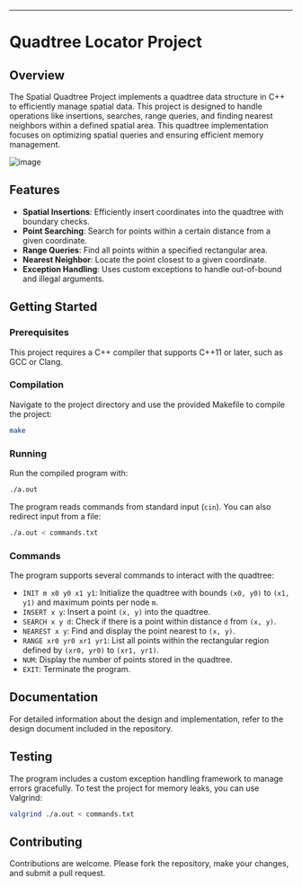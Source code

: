 ---

# Quadtree Locator Project

## Overview
The Spatial Quadtree Project implements a quadtree data structure in C++ to efficiently manage spatial data. This project is designed to handle operations like insertions, searches, range queries, and finding nearest neighbors within a defined spatial area. This quadtree implementation focuses on optimizing spatial queries and ensuring efficient memory management.

![image](https://github.com/b57zheng/Quadtree_Locator/assets/98293562/3e24a1e0-97eb-43d4-a8f4-2a0d12042dc2)

## Features
- **Spatial Insertions**: Efficiently insert coordinates into the quadtree with boundary checks.
- **Point Searching**: Search for points within a certain distance from a given coordinate.
- **Range Queries**: Find all points within a specified rectangular area.
- **Nearest Neighbor**: Locate the point closest to a given coordinate.
- **Exception Handling**: Uses custom exceptions to handle out-of-bound and illegal arguments.

## Getting Started

### Prerequisites
This project requires a C++ compiler that supports C++11 or later, such as GCC or Clang.

### Compilation
Navigate to the project directory and use the provided Makefile to compile the project:
```bash
make
```

### Running
Run the compiled program with:
```bash
./a.out
```
The program reads commands from standard input (`cin`). You can also redirect input from a file:
```bash
./a.out < commands.txt
```

### Commands
The program supports several commands to interact with the quadtree:
- `INIT m x0 y0 x1 y1`: Initialize the quadtree with bounds `(x0, y0)` to `(x1, y1)` and maximum points per node `m`.
- `INSERT x y`: Insert a point `(x, y)` into the quadtree.
- `SEARCH x y d`: Check if there is a point within distance `d` from `(x, y)`.
- `NEAREST x y`: Find and display the point nearest to `(x, y)`.
- `RANGE xr0 yr0 xr1 yr1`: List all points within the rectangular region defined by `(xr0, yr0)` to `(xr1, yr1)`.
- `NUM`: Display the number of points stored in the quadtree.
- `EXIT`: Terminate the program.

## Documentation
For detailed information about the design and implementation, refer to the design document included in the repository.

## Testing
The program includes a custom exception handling framework to manage errors gracefully. To test the project for memory leaks, you can use Valgrind:
```bash
valgrind ./a.out < commands.txt
```

## Contributing
Contributions are welcome. Please fork the repository, make your changes, and submit a pull request.
